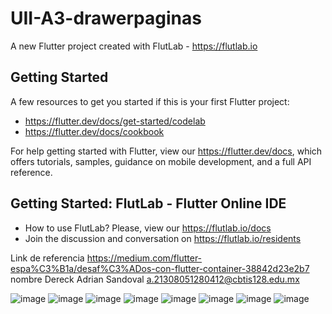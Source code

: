# UII-A3-drawerpaginas

A new Flutter project created with FlutLab - https://flutlab.io

## Getting Started

A few resources to get you started if this is your first Flutter project:

- https://flutter.dev/docs/get-started/codelab
- https://flutter.dev/docs/cookbook

For help getting started with Flutter, view our
https://flutter.dev/docs, which offers tutorials,
samples, guidance on mobile development, and a full API reference.

## Getting Started: FlutLab - Flutter Online IDE

- How to use FlutLab? Please, view our https://flutlab.io/docs
- Join the discussion and conversation on https://flutlab.io/residents

Link de referencia https://medium.com/flutter-espa%C3%B1a/desaf%C3%ADos-con-flutter-container-38842d23e2b7
nombre Dereck Adrian Sandoval a.21308051280412@cbtis128.edu.mx

![image](https://github.com/Dereck1016/UII-A3-drawer/assets/135450780/e2cddda0-cf18-4f46-8f0d-ced3d3fa4e31)
![image](https://github.com/Dereck1016/UII-A3-drawer/assets/135450780/8f07fb85-c4f5-404e-96a5-b8dce390ef65)
![image](https://github.com/Dereck1016/UII-A3-drawer/assets/135450780/bc24cc3a-f1b5-4f4d-b36f-3db699d3eba5)
![image](https://github.com/Dereck1016/UII-A3-drawer/assets/135450780/b8c619d5-2ac4-4393-91a4-7f333af194b5)
![image](https://github.com/Dereck1016/UII-A3-drawer/assets/135450780/af57b40f-3dee-4f65-82bd-bfeb2f63e386)
![image](https://github.com/Dereck1016/UII-A3-drawer/assets/135450780/c1782d43-c310-4a98-90af-00feefef2362)
![image](https://github.com/Dereck1016/UII-A3-drawer/assets/135450780/aa58d646-1ea7-4c35-9e2d-9adaab130a18)
![image](https://github.com/Dereck1016/UII-A3-drawer/assets/135450780/6e1f2564-e43a-4450-9c05-efa3ee8e33e0)


